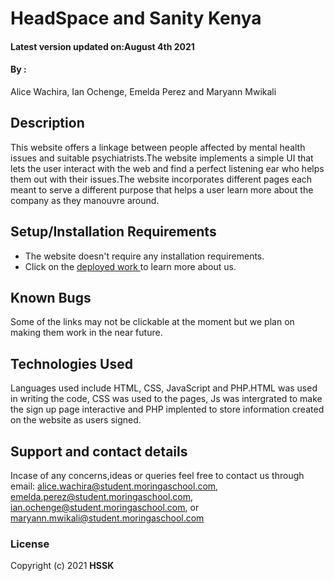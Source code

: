 # HeadSpace and Sanity Kenya
#### Latest version updated on:August 4th 2021
#### By :
Alice Wachira,
Ian Ochenge,
Emelda Perez and
Maryann Mwikali
## Description
This website offers a linkage between people affected by mental health issues and suitable psychiatrists.The website implements a simple UI that lets the user interact with the web and find a perfect listening ear who helps them out with their issues.The website incorporates different pages each meant to serve a different purpose that helps a user learn more about the company as they manouvre around. 
## Setup/Installation Requirements
* The website doesn't require any installation requirements.
* Click on the [deployed work ](https://alicewachira.github.io/Head-Space-and-Sanity-Kenya-HSSK-/)to learn more about us.
## Known Bugs
Some of the links may not be clickable at the moment but we plan on making them work in the near future.
## Technologies Used
Languages used include HTML, CSS, JavaScript and PHP.HTML was used in writing the code, CSS was used to the pages, Js was intergrated to make the sign up page interactive and PHP implented to store information created on the website as users signed. 
## Support and contact details
Incase of any concerns,ideas or queries feel free to contact us through email:
alice.wachira@student.moringaschool.com,
emelda.perez@student.moringaschool.com,
ian.ochenge@student.moringaschool.com, or
maryann.mwikali@student.moringaschool.com
### License
Copyright (c) 2021 **HSSK**
